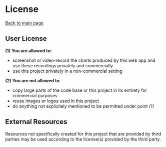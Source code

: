 
# License
[Back to main page](../README.md)

## User License

**(1) You are allowed to:**

- screenshot or video-record the charts produced by this web app and use these recordings privately and commercially
- use this project privately in a non-commercial setting

**(2) You are not allowed to**:

- copy large parts of the code base or this project in its entirety for commercial purposes
- reuse images or logos used in this project
- do anything not explicitely mentioned to be permitted under point *(1)*

## External Resources

Resources not specifically created for this project that are provided by third parties may be used according to the license(s) provided by the third party.
